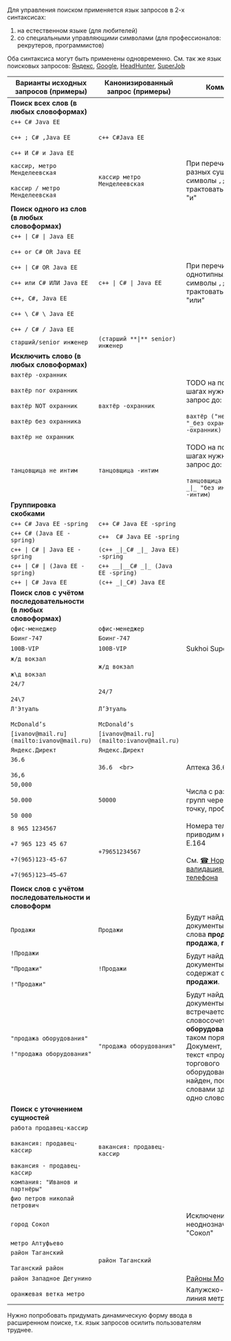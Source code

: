 Для управления поиском применяется язык запросов в 2-х синтаксисах:

1.  на естественном языке (для любителей)
2.  со специальными управляющими символами (для профессионалов: рекрутеров, программистов)

Оба синтаксиса могут быть применены одновременно. Cм. так же язык поисковых запросов: [Яндекс](https://yandex.ru/support/search/query-language/search-context.html), [Google](https://www.google.com/advanced_search), [HeadHunter](https://hh.ru/article/1175), [SuperJob](http://superjob-help.ru/topics/17-osobennosti-poiskovoj-stroki/)

| Варианты исходных запросов (примеры) | Канонизированный запрос (примеры) | Комментарий |
| --- | --- | --- |
| **Поиск всех слов **(в любых словоформах)**** |     |     |
| `c++ C# Java EE`<br><br>`c++ ; C# ,Java EE`<br><br>`c++ И C# и Java EE` | `c++ C#Java EE` |     |
| `кассир, метро Менделеевская`<br><br>`кассир / метро Менделеевская` | `кассир метро Менделеевская` | При перечислении разных сущностей символы `,;/\` нужно трактовать как оператор "и" |
| **Поиск одного из слов **(в любых словоформах)**** |     |     |
| `c++ \| C# \| Java EE`<br><br>`c++ or C# OR Java EE`<br><br>`c++ \| C# OR Java EE`  <br><br>`c++ или C# ИЛИ Java EE`<br><br>`c++, C#, Java EE`<br><br>`c++ \ C# \ Java EE`<br><br>`c++ / C# / Java EE` | `c++ \| C# \| Java EE` | При перечислении однотипных сущностей символы `,;/\` нужно трактовать как оператор "или" |
| `старший/senior инженер` | `(старший **\|** senior) инженер` |     |
| **Исключить слово **(в любых словоформах)**** |     |     |
| `вахтёр -охранник`<br><br>`вахтёр nor охранник`<br><br>`вахтёр NOT охранник`  <br><br>`вахтёр без охранника`<br><br>`вахтёр не охранник` | `вахтёр -охранник` | TODO на последующих шагах нужно расширять запрос до:<br><br>`вахтёр ("не охранник" _\| "_без охранник_"_\|__ -охранник)` |
| `танцовщица не интим` | `танцовщица -интим` | TODO на последующих шагах нужно расширять запрос до:<br><br>`танцовщица ("не интим" _\|_ "без интим" _\|_ -интим)` |
| **Группировка скобками** |     |     |
| `c++ C# Java EE -spring` | `c++ C# Java EE -spring` |     |
| `c++ C# (Java EE -spring)` | `c++  C# Java EE -spring` |     |
| `c++ \| C# \| Java EE -spring` | `(c++ _\|_C# _\|_ Java EE) -spring` |     |
| `c++ \| C# \| (Java EE -spring)` | `c++ __\|__C# _\|_ (Java EE -spring)` |     |
| `c++ \| C# Java EE` | `(c++ _\|_C#) Java EE` |     |
| **Поиск слов с учётом последовательности (в любых словоформах)** |     |     |
| `офис-менеджер` | `офис-менеджер` |     |
| `Боинг-747` | `Боинг-747` |     |
| `100B-VIP` | `100B-VIP` | Sukhoi Superjet 100B-VIP |
| `ж/д вокзал`<br><br>`ж\д вокзал` | `ж/д вокзал` |     |
| `24/7`<br><br>`24\7` | `24/7` |     |
| `Л'Этуаль`<br><br>`McDonald’s` | `Л’Этуаль`<br><br>`McDonald’s` |     |
| `[ivanov@mail.ru](mailto:ivanov@mail.ru)` | `[ivanov@mail.ru](mailto:ivanov@mail.ru)` |     |
| `Яндекс.Директ` | `Яндекс.Директ` |     |
| `36.6`<br><br>`36,6` | `36.6  <br>` | Аптека 36.6 |
| `50,000`<br><br>`50.000`<br><br>`50 000` | `50000` | Числа с разделителями групп через запятую, точку, пробел |
| `8 965 1234567`  <br><br>`+7 965 123 45 67`<br><br>`+7(965)123-45-67`<br><br>`+7(965)123–45–67` | `+79651234567` | Номера телефонов приводим к формату E.164<br><br>См. [☎ Нормализация и валидация номера телефона](https://github.com/rin-nas/docs/blob/master/%E2%98%8E%20%D0%9D%D0%BE%D1%80%D0%BC%D0%B0%D0%BB%D0%B8%D0%B7%D0%B0%D1%86%D0%B8%D1%8F%20%D0%B8%20%D0%B2%D0%B0%D0%BB%D0%B8%D0%B4%D0%B0%D1%86%D0%B8%D1%8F%20%D0%BD%D0%BE%D0%BC%D0%B5%D1%80%D0%B0%20%D1%82%D0%B5%D0%BB%D0%B5%D1%84%D0%BE%D0%BD%D0%B0.md) |
| **Поиск слов с учётом последовательности и словоформ** |     |     |
| `Продажи` | `Продажи` | Будут найдены документы, содержащие слова **продажей**, **продажа**, **продаж** и т.п. |
| `!Продажи`<br><br>`"Продажи"`<br><br>`!"Продажи"` | `!Продажи` | Будут найдены только те документы, которые содержат слово **продажи**. |
| `"продажа оборудования"`<br><br>`!"продажа оборудования"` | `"продажа оборудования"` | Будут найдены документы, в которых встречается словосочетание **продажа оборудования** (именно в таком порядке). Документ, содержащий текст «продажа торгового оборудования», не будет найден, поскольку между словами здесь стоит еще одно слово. |
| **Поиск с уточнением сущностей** |     |     |
| `работа продавец-кассир`<br><br>`вакансия: продавец-кассир`<br><br>`вакансия - продавец-кассир` | `вакансия: продавец-кассир` |     |
| `компания: "Иванов и партнёры"` |     |     |
| `фио петров николай петрович` |     |     |
| `город Сокол` |     | Исключение неоднозначности с метро "Сокол" |
| `метро Алтуфьево` |     |     |
| `район Таганский`<br><br>`Таганский район` | `район Таганский` |     |
| `район Западное Дегунино` |     | [Районы Москвы](http://moscow.org/moscow_district/) |
| `оранжевая ветка метро` |     | Калужско-Рижская линия метро |

Нужно попробовать придумать динамическую форму ввода в расширенном поиске, т.к. язык запросов осилить пользователям труднее.
